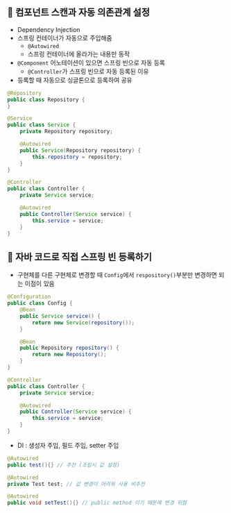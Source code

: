 ## 🐻 컴포넌트 스캔과 자동 의존관계 설정

- Dependency Injection
- 스프링 컨테이너가 자동으로 주입해줌
  - `@Autowired`
  - 스프링 컨테이너에 올라가는 내용만 동작
- `@Component` 어노테이션이 있으면 스프링 빈으로 자동 등록
  - `@Controller`가 스프링 빈으로 자동 등록된 이유
- 등록할 때 자동으로 싱글톤으로 등록하여 공유

```java
@Repository
public class Repository {
}

@Service
public class Service {
    private Repository repository;

    @Autowired
    public Service(Repository repository) {
        this.repository = repository;
    }
}

```

```java
@Controller
public class Controller {
    private Service service;

    @Autowired
    public Controller(Service service) {
        this.service = service;
    }
}
```

## 🐻 자바 코드로 직접 스프링 빈 등록하기

- 구현체를 다른 구현체로 변경할 때 `Config`에서 `respository()`부분만 변경하면 되는 이점이 있음

```java
@Configuration
public class Config {
    @Bean
    public Service service() {
        return new Service(repository());
    }

    @Bean
    public Repository repository() {
        return new Repository();
    }
}

@Controller
public class Controller {
    private Service service;

    @Autowired
    public Controller(Service service) {
        this.service = service;
    }
}
```

- DI : 생성자 주입, 필드 주입, setter 주입

```java
@Autowired
public test(){} // 추천 (조립시 값 설정)

@Autowired
private Test test; // 값 변경이 어려워 사용 비추천

@Autowired
public void setTest(){} // public method 이기 때문에 변경 위험
```

